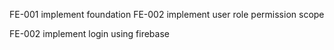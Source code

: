 FE-001 implement foundation
FE-002 implement user role permission scope



FE-002 implement login using firebase
